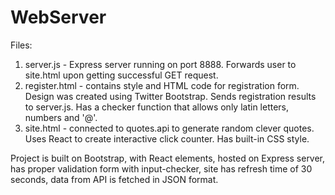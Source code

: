 # WebServer
Files:
1. server.js - Express server running on port 8888. Forwards user to site.html upon getting successful GET request.
2. register.html - contains style and HTML code for registration form. Design was created using Twitter Bootstrap. Sends registration results to server.js. Has a checker function that allows only latin letters, numbers and '@'.
3. site.html - connected to quotes.api to generate random clever quotes. Uses React to create interactive click counter. Has built-in CSS style.

Project is built on Bootstrap, with React elements, hosted on Express server, has proper validation form with input-checker, site has refresh time of 30 seconds, data from API is fetched in JSON format.
